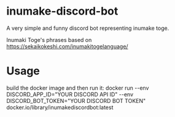 # inumake-discord-bot
A very simple and funny discord bot representing inumake toge.

Inumaki Toge's phrases based on https://sekaikokeshi.com/inumakitogelanguage/

# Usage
build the docker image and then run it:
docker run --env DISCORD_APP_ID="YOUR DISCORD API ID" --env DISCORD_BOT_TOKEN="YOUR DISCORD BOT TOKEN"  docker.io/library/inumakediscordbot:latest
